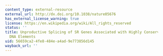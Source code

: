 ```yaml
---
content_type: external-resource
external_url: http://dx.doi.org/10.1038/nature05676
has_external_license_warning: true
license: https://en.wikipedia.org/wiki/All_rights_reserved
status: ''
title: Unproductive Splicing of SR Genes Associated with Highly Conserved and Ultraconserved
  DNA Elements
uid: 56659ca2-4fe8-484e-a4ad-9e773856d145
wayback_url: ''
---
```


